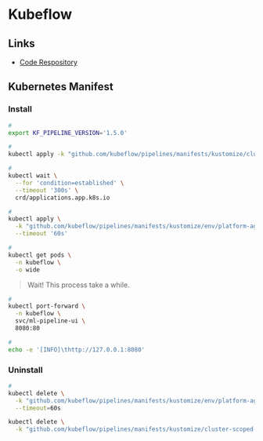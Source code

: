 # Kubeflow

<!--
https://www.youtube.com/watch?v=-rdabPmA-lk

https://app.pluralsight.com/course-player?courseId=e23412c1-73e0-41f4-9a6b-7c48972bf4f9

https://www.youtube.com/watch?v=S7qpvr2bZ2U

https://linkedin.com/learning/leveraging-cloud-based-machine-learning-on-google-cloud-platform-real-world-applications/

https://app.pluralsight.com/library/courses/building-end-to-end-machine-learning-workflows-kubeflow/
https://app.pluralsight.com/library/courses/mlops-machine-learning-operations-fundamentals/
https://app.pluralsight.com/library/courses/ml-pipelines-google-cloud/
-->

## Links

- [Code Respository](https://github.com/kubeflow/kubeflow)

## Kubernetes Manifest

### Install

```sh
#
export KF_PIPELINE_VERSION='1.5.0'

#
kubectl apply -k "github.com/kubeflow/pipelines/manifests/kustomize/cluster-scoped-resources?ref=${KF_PIPELINE_VERSION}"

#
kubectl wait \
  --for 'condition=established' \
  --timeout '300s' \
  crd/applications.app.k8s.io

#
kubectl apply \
  -k "github.com/kubeflow/pipelines/manifests/kustomize/env/platform-agnostic-pns?ref=${KF_PIPELINE_VERSION}" \
  --timeout '60s'

#
kubectl get pods \
  -n kubeflow \
  -o wide
```

> Wait! This process take a while.

```sh
#
kubectl port-forward \
  -n kubeflow \
  svc/ml-pipeline-ui \
  8080:80

#
echo -e '[INFO]\thttp://127.0.0.1:8080'
```

### Uninstall

```sh
#
kubectl delete \
  -k "github.com/kubeflow/pipelines/manifests/kustomize/env/platform-agnostic-pns?ref=${KF_PIPELINE_VERSION}" \
  --timeout=60s

kubectl delete \
  -k "github.com/kubeflow/pipelines/manifests/kustomize/cluster-scoped-resources?ref=${KF_PIPELINE_VERSION}"
```
